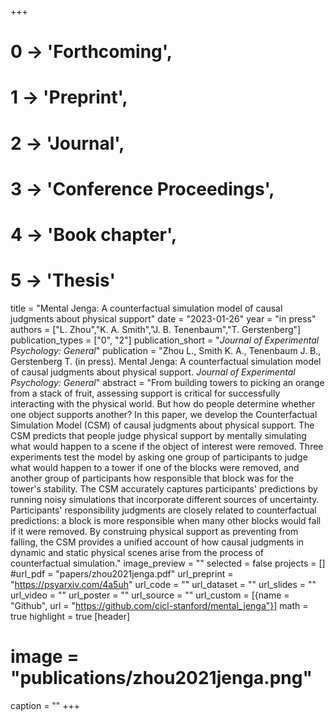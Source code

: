 +++
# 0 -> 'Forthcoming',
# 1 -> 'Preprint',
# 2 -> 'Journal',
# 3 -> 'Conference Proceedings',
# 4 -> 'Book chapter',
# 5 -> 'Thesis'

title = "Mental Jenga: A counterfactual simulation model of causal judgments about physical support"
date = "2023-01-26"
year = "in press"
authors = ["L. Zhou","K. A. Smith","J. B. Tenenbaum","T. Gerstenberg"]
publication_types = ["0", "2"]
publication_short = "_Journal of Experimental Psychology: General_"
publication = "Zhou L., Smith K. A., Tenenbaum J. B., Gerstenberg T. (in press). Mental Jenga: A counterfactual simulation model of causal judgments about physical support. _Journal of Experimental Psychology: General_"
abstract = "From building towers to picking an orange from a stack of fruit, assessing support is critical for successfully interacting with the physical world. But how do people determine whether one object supports another? In this paper, we develop the Counterfactual Simulation Model (CSM) of causal judgments about physical support. The CSM predicts that people judge physical support by mentally simulating what would happen to a scene if the object of interest were removed. Three experiments test the model by asking one group of participants to judge what would happen to a tower if one of the blocks were removed, and another group of participants how responsible that block was for the tower's stability. The CSM accurately captures participants' predictions by running noisy simulations that incorporate different sources of uncertainty. Participants' responsibility judgments are closely related to counterfactual predictions: a block is more responsible when many other blocks would fall if it were removed. By construing physical support as preventing from falling, the CSM provides a unified account of how causal judgments in dynamic and static physical scenes arise from the process of counterfactual simulation."
image_preview = ""
selected = false
projects = []
#url_pdf = "papers/zhou2021jenga.pdf"
url_preprint = "https://psyarxiv.com/4a5uh"
url_code = ""
url_dataset = ""
url_slides = ""
url_video = ""
url_poster = ""
url_source = ""
url_custom = [{name = "Github", url = "https://github.com/cicl-stanford/mental_jenga"}]
math = true
highlight = true
[header]
# image = "publications/zhou2021jenga.png"
caption = ""
+++